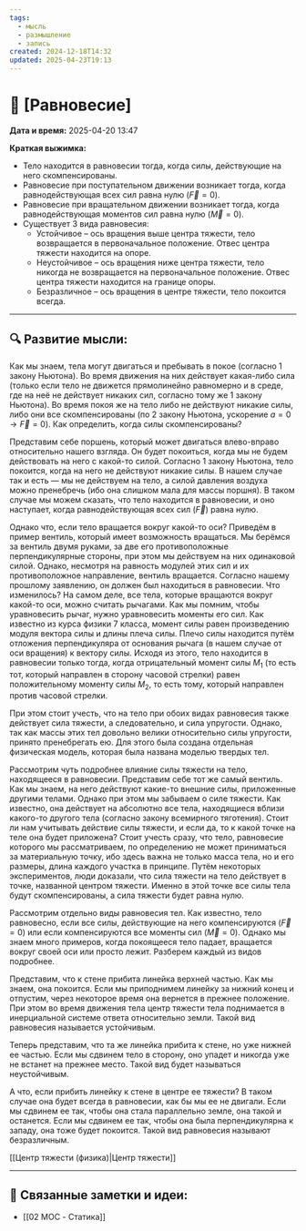 ```yaml
---
tags:
  - мысль
  - размышление
  - запись
created: 2024-12-18T14:32
updated: 2025-04-23T19:13
---
```


# 💭  [Равновесие]

**Дата и время:** 2025-04-20 13:47

**Краткая выжимка:**
 
 - Тело находится в равновесии тогда, когда силы, действующие на него скомпенсированы.
 - Равновесие при поступательном движении возникает тогда, когда равнодействующая всех сил равна нулю ($\vec{F}=0$).
 - Равновесие при вращательном движении возникает тогда, когда равнодействующая моментов сил равна нулю ($\vec{M}=0$).
 - Существует 3 вида равновесия: 
	 - Устойчивое – ось вращения выше центра тяжести, тело возвращается в первоначальное положение. Отвес центра тяжести находится на опоре.
	 - Неустойчивое – ось вращения ниже центра тяжести, тело никогда не возвращается на первоначальное положение. Отвес центра тяжести находится на границе опоры.
	 - Безразличное – ось вращения в центре тяжести, тело покоится всегда.

---

## 🔍 Развитие мысли:

Как мы знаем, тела могут двигаться и пребывать в покое (согласно 1 закону Ньютона). Во время движения на них действует какая-либо сила (только если тело не движется прямолинейно равномерно и в среде, где на неё не действует никаких сил, согласно тому же 1 закону Ньютона). Во время покоя же на тело либо не действуют никакие силы, либо они все скомпенсированы (по 2 закону Ньютона, ускорение $а=0 \rightarrow \vec{F}=0$). Как определить, когда силы скомпенсированы?

Представим себе поршень, который может двигаться влево-вправо относительно нашего взгляда. Он будет покоиться, когда мы не будем действовать на него с какой-то силой. Согласно 1 закону Ньютона, тело покоится, когда на него не действуют никакие силы. В нашем случае так и есть — мы не действуем на тело, а силой давления воздуха можно пренебречь (ибо она слишком мала для массы поршня). В таком случае мы можем сказать, что тело находится в равновесии, и оно наступает, когда равнодействующая всех сил ($\vec{F}$) равна нулю.

Однако что, если тело вращается вокруг какой-то оси? Приведём в пример вентиль, который имеет возможность вращаться. Мы берёмся за вентиль двумя руками, за две его противоположные перпендикулярные стороны, при этом мы действуем на них одинаковой силой. Однако, несмотря на равность модулей этих сил и их противоположное направление, вентиль вращается. Согласно нашему прошлому заявлению, он должен был находиться в равновесии. Что изменилось?
На самом деле, все тела, которые вращаются вокруг какой-то оси, можно считать рычагами. Как мы помним, чтобы уравновесить рычаг, нужно уравновесить моменты его сил. Как известно из курса физики 7 класса, момент силы равен произведению модуля вектора силы и длины плеча силы. Плечо силы находится путём отложения перпендикуляра от основания рычага (в нашем случае от оси вращения) к вектору силы. Исходя из этого, тело находится в равновесии только тогда, когда отрицательный момент силы $M_{1}$ (то есть тот, который направлен в сторону часовой стрелки) равен положительному моменту силы $M_{2}$, то есть тому, который направлен против часовой стрелки.

При этом стоит учесть, что на тело при обоих видах равновесия также действует сила тяжести, а следовательно, и сила упругости. Однако, так как массы этих тел довольно велики относительно силы упругости, принято пренебрегать ею. Для этого была создана отдельная физическая модель, которая была названа моделью твердых тел.

Рассмотрим чуть подробнее влияние силы тяжести на тело, находящееся в равновесии. Представим себе тот же самый вентиль. Как мы знаем, на него действуют какие-то внешние силы, приложенные другими телами. Однако при этом мы забываем о силе тяжести. Как известно, она действует на абсолютно все тела, находящиеся вблизи какого-то другого тела (согласно закону всемирного тяготения). Стоит ли нам учитывать действие силы тяжести, и если да, то к какой точке на теле она будет приложена? Стоит учесть сразу, что тело, равновесие которого мы рассматриваем, по определению не может приниматься за материальную точку, ибо здесь важна не только масса тела, но и его размеры, длина каждого участка в принципе. Путём некоторых экспериментов, люди доказали, что сила тяжести на тело действует в точке, названной центром тяжести. Именно в этой точке все силы тела будут скомпенсированы, а сила тяжести будет равна нулю.

Рассмотрим отдельно виды равновесия тел. Как известно, тело равновесно, если все силы, действующие на него компенсируются ($\vec{F}=0$) или если компенсируются все моменты сил ($\vec{M}=0$). Однако мы знаем много примеров, когда покоящееся тело падает, вращается вокруг своей оси или просто лежит. Разберем каждый из видов подробнее. 

Представим, что к стене прибита линейка верхней частью. Как мы знаем, она покоится. Если мы приподнимем линейку за нижний конец и отпустим, через некоторое время она вернется в прежнее положение. При этом во время движения тела центр тяжести тела поднимается в инерциальной системе ответа относительно земли. Такой вид равновесия называется устойчивым.

Теперь представим, что та же линейка прибита к стене, но уже нижней ее частью. Если мы сдвинем тело в сторону, оно упадет и никогда уже не встанет на прежнее место. Такой вид будет называться неустойчивым. 

А что, если прибить линейку к стене в центре ее тяжести? В таком случае она будет всегда в равновесии, как бы мы ее не двигали. Если мы сдвинем ее так, чтобы она стала параллельно земле, она такой и останется. Если мы сдвинем ее так, чтобы она была перпендикулярна к западу, она тоже будет покоится. Такой вид равновесия называют безразличным.

[[Центр тяжести (физика)|Центр тяжести]]


---

## 🔄 Связанные заметки и идеи:

- [[02 MOC - Статика]]



